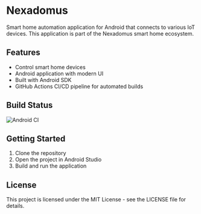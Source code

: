 # Nexadomus

Smart home automation application for Android that connects to various IoT devices. This application is part of the Nexadomus smart home ecosystem.

## Features

- Control smart home devices
- Android application with modern UI
- Built with Android SDK
- GitHub Actions CI/CD pipeline for automated builds

## Build Status

![Android CI](https://github.com/yourusername/Nexadomus/workflows/Android%20CI/badge.svg)

## Getting Started

1. Clone the repository
2. Open the project in Android Studio
3. Build and run the application

## License

This project is licensed under the MIT License - see the LICENSE file for details. 